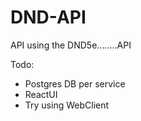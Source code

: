 # DND-API
API using the DND5e........API

Todo:

- Postgres DB per service
- ReactUI
- Try using WebClient
